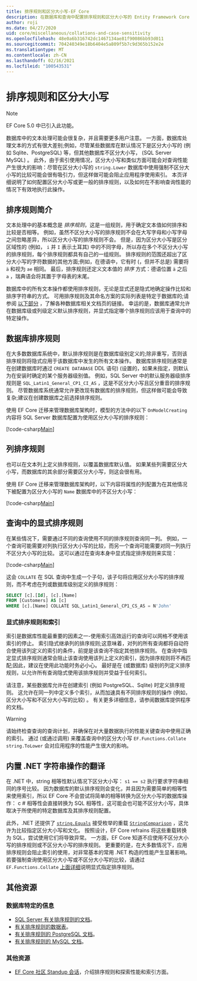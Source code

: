 ```yaml
---
title: 排序规则和区分大小写-EF Core
description: 在数据库和查询中配置排序规则和区分大小写的 Entity Framework Core
author: roji
ms.date: 04/27/2020
uid: core/miscellaneous/collations-and-case-sensitivity
ms.openlocfilehash: 48e0a6b316742dc1467134ae81f90086bb93d011
ms.sourcegitcommit: 704240349e18b6404e5a809f5b7c9d365b152e2e
ms.translationtype: MT
ms.contentlocale: zh-CN
ms.lasthandoff: 02/16/2021
ms.locfileid: "100543531"
---
```

# <a name="collations-and-case-sensitivity"></a>排序规则和区分大小写

> [!NOTE]
> EF Core 5.0 中已引入此功能。

数据库中的文本处理可能会很复杂，并且需要更多用户注意。 一方面，数据库处理文本的方式有很大差别;例如，尽管某些数据库在默认情况下是区分大小写的 (例如 Sqlite、PostgreSQL) 等，但其他数据库不区分大小写， (SQL Server MySQL) 。 此外，由于索引使用情况，区分大小写和类似方面可能会对查询性能产生很大的影响：尽管在区分大小写的 `string.Lower` 数据库中使用强制不区分大小写的比较可能会很有吸引力，但这样做可能会阻止应用程序使用索引。 本页详细说明了如何配置区分大小写或更一般的排序规则，以及如何在不影响查询性能的情况下有效地执行此操作。

## <a name="introduction-to-collations"></a>排序规则简介

文本处理中的基本概念是 *排序规则*，这是一组规则，用于确定文本值如何排序和比较是否相等。 例如，虽然不区分大小写的排序规则不会在大写字母和小写字母之间忽略差异，所以区分大小写的排序规则不会。 但是，因为区分大小写是区分区域性的 (例如， `i` 并 `I` 表示土耳其) 中的不同字母，所以存在多个不区分大小写的排序规则，每个排序规则都具有自己的一组规则。 排序规则的范围还超出了区分大小写的字符数据的其他方面;例如，在德语中，它有时 (，但并不总是) 需要将 `ä` 和视为 `ae` 相同。 最后，排序规则还定义文本值的 *排序* 方式：德语位置 `ä` 之后 `a` ，瑞典语会将其置于字母表的末尾。

数据库中的所有文本操作都使用排序规则，无论是显式还是隐式地确定操作比较和排序字符串的方式。 可用排序规则及其命名方案的实际列表是特定于数据库的;请参阅 [以下部分](#database-specific-information) ，了解各种数据库相关文档页的链接。 幸运的是，数据库通常允许在数据库级或列级定义默认排序规则，并显式指定哪个排序规则应该用于查询中的特定操作。

## <a name="database-collation"></a>数据库排序规则

在大多数数据库系统中，默认排序规则是在数据库级别定义的;除非重写，否则该排序规则将隐式应用于该数据库中发生的所有文本操作。 数据库排序规则通常是在创建数据库时通过 `CREATE DATABASE` DDL 语句)  (设置的，如果未指定，则默认为在安装时确定的某个服务器级别值。 例如，SQL Server 中的默认服务器级排序规则是 `SQL_Latin1_General_CP1_CI_AS` ，这是不区分大小写且区分重音的排序规则。 尽管数据库系统通常允许更改现有数据库的排序规则，但这样做可能会导致复杂;建议在创建数据库之前选择排序规则。

使用 EF Core 迁移来管理数据库架构时，模型的方法中的以下 `OnModelCreating` 内容将 SQL Server 数据库配置为使用区分大小写的排序规则：

[!code-csharp[Main](../../../samples/core/Miscellaneous/Collations/Program.cs?name=DatabaseCollation)]

## <a name="column-collation"></a>列排序规则

也可以在文本列上定义排序规则，以覆盖数据库默认值。 如果某些列需要区分大小写，而数据库的其余部分需要区分大小写，则这会很有用。

使用 EF Core 迁移来管理数据库架构时，以下内容将属性的列配置为在其他情况下被配置为区分大小写的 `Name` 数据库中的不区分大小写：

[!code-csharp[Main](../../../samples/core/Miscellaneous/Collations/Program.cs?name=ColumnCollation)]

## <a name="explicit-collation-in-a-query"></a>查询中的显式排序规则

在某些情况下，需要通过不同的查询使用不同的排序规则查询同一列。 例如，一个查询可能需要对列执行区分大小写的比较，而另一个查询可能需要对同一列执行不区分大小写的比较。 这可以通过在查询本身中显式指定排序规则来实现：

[!code-csharp[Main](../../../samples/core/Miscellaneous/Collations/Program.cs?name=SimpleQueryCollation)]

这会 `COLLATE` 在 SQL 查询中生成一个子句，该子句将应用区分大小写的排序规则，而不考虑在列或数据库级别定义的排序规则：

```sql
SELECT [c].[Id], [c].[Name]
FROM [Customers] AS [c]
WHERE [c].[Name] COLLATE SQL_Latin1_General_CP1_CS_AS = N'John'
```

### <a name="explicit-collations-and-indexes"></a>显式排序规则和索引

索引是数据库性能最重要的因素之一-使用索引高效运行的查询可以网格不使用该索引的停止。 索引隐式继承列的排序规则;这意味着，对列的所有查询都将自动符合使用该列定义的索引的条件，前提是该查询不指定其他排序规则。 在查询中指定显式排序规则通常会阻止该查询使用该列上定义的索引，因为排序规则将不再匹配;因此，建议在使用此功能时务必小心。 最好是在 (或数据库) 级别的列定义排序规则，以允许所有查询隐式使用该排序规则并受益于任何索引。

请注意，某些数据库允许在创建索引 (例如 PostgreSQL、Sqlite) 时定义排序规则。 这允许在同一列中定义多个索引，从而加速具有不同排序规则的操作 (例如，区分大小写和不区分大小写的比较) 。 有关更多详细信息，请参阅数据库提供程序的文档。

> [!WARNING]
> 请始终检查查询的查询计划，并确保在对大量数据执行的性能关键查询中使用正确的索引。 通过 (或通过调用) 来覆盖查询中的区分大小写 `EF.Functions.Collate` `string.ToLower` 会对应用程序的性能产生很大的影响。

## <a name="translation-of-built-in-net-string-operations"></a>内置 .NET 字符串操作的翻译

在 .NET 中，string 相等性默认情况下区分大小写： `s1 == s2` 执行要求字符串相同的序号比较。 因为数据库的默认排序规则会变化，并且因为需要简单的相等性来使用索引，所以 EF Core 不会尝试将简单的相等转换为区分大小写的数据库操作： c # 相等性会直接转换为 SQL 相等性，这可能会也可能不区分大小写，具体取决于所使用的特定数据库及其排序规则配置。

此外，.NET 还提供了 [`string.Equals`](/dotnet/api/system.string.equals#System_String_Equals_System_String_System_StringComparison_) 接受枚举的重载 [`StringComparison`](/dotnet/api/system.stringcomparison) ，这允许为比较指定区分大小写和文化。 按照设计，EF Core refrains 将这些重载转换为 SQL，尝试使用它们将导致异常。 一方面，EF Core 知道不应使用不区分大小写的排序规则或不区分大小写的排序规则。 更重要的是，在大多数情况下，应用排序规则会阻止索引的使用，对非常基本的常用 .NET 构造的性能产生显著影响。 若要强制查询使用区分大小写或不区分大小写的比较，请通过 `EF.Functions.Collate` [上面详细](#explicit-collations-and-indexes)说明显式指定排序规则。

## <a name="additional-resources"></a>其他资源

### <a name="database-specific-information"></a>数据库特定的信息

* [SQL Server 有关排序规则的文档](/sql/relational-databases/collations/collation-and-unicode-support)。
* [有关排序规则的数据表](/dotnet/standard/data/sqlite/collation)。
* [有关排序规则的 PostgreSQL 文档](https://www.postgresql.org/docs/current/collation.html)。
* [有关排序规则的 MySQL 文档](https://dev.mysql.com/doc/refman/en/charset-general.html)。

### <a name="other-resources"></a>其他资源

* [EF Core 社区 Standup 会话](https://www.youtube.com/watch?v=OgMhLVa_VfA&list=PLdo4fOcmZ0oX-DBuRG4u58ZTAJgBAeQ-t&index=1)，介绍排序规则和探索性能和索引方面。
